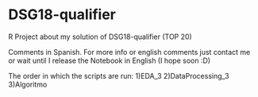 # DSG18-qualifier
R Project about my solution of DSG18-qualifier (TOP 20)

Comments in Spanish. For more info or english comments just contact me or wait until I release the Notebook in English (I hope soon :D)

The order in which the scripts are run:
1)EDA_3
2)DataProcessing_3
3)Algoritmo
